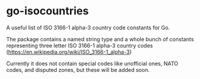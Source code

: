 # go-isocountries
A useful list of ISO 3166-1 alpha-3 country code constants for Go.

The package contains a named string type and a whole bunch of constants representing three letter ISO 3166-1 alpha-3 country codes (https://en.wikipedia.org/wiki/ISO_3166-1_alpha-3)

Currently it does not contain special codes like unofficial ones, NATO codes, and disputed zones, but these will be added soon.
